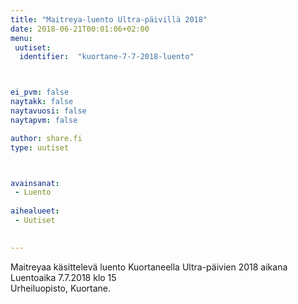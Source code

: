 ```yaml
---
title: "Maitreya-luento Ultra-päivillä 2018"
date: 2018-06-21T00:01:06+02:00
menu:
 uutiset:
  identifier:  "kuortane-7-7-2018-luento"



ei_pvm: false
naytakk: false
naytavuosi: false
naytapvm: false

author: share.fi
type: uutiset



avainsanat:
 - Luento
 
aihealueet:
 - Uutiset
 

---
```

<p>Maitreyaa käsittelevä luento Kuortaneella Ultra-päivien 2018 aikana<br />
Luentoaika 7.7.2018 klo 15<br />
Urheiluopisto, Kuortane.</p>
